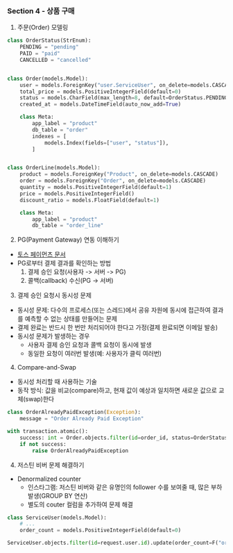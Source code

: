 ### Section 4 - 상품 구매 
1. 주문(Order) 모델링
```python
class OrderStatus(StrEnum):
    PENDING = "pending"
    PAID = "paid"
    CANCELLED = "cancelled"


class Order(models.Model):
    user = models.ForeignKey("user.ServiceUser", on_delete=models.CASCADE, related_name="orders")
    total_price = models.PositiveIntegerField(default=0)
    status = models.CharField(max_length=8, default=OrderStatus.PENDING)  # pending | paid | cancelled
    created_at = models.DateTimeField(auto_now_add=True)

    class Meta:
        app_label = "product"
        db_table = "order"
        indexes = [
            models.Index(fields=["user", "status"]),
        ]


class OrderLine(models.Model):
    product = models.ForeignKey("Product", on_delete=models.CASCADE)
    order = models.ForeignKey("Order", on_delete=models.CASCADE)
    quantity = models.PositiveIntegerField(default=1)
    price = models.PositiveIntegerField()
    discount_ratio = models.FloatField(default=1)

    class Meta:
        app_label = "product"
        db_table = "order_line"
```
2. PG(Payment Gateway) 연동 이해하기
  - [토스 페이먼츠 문서](https://docs.tosspayments.com/guides/basics/payment#%EA%B2%B0%EC%A0%9C-%EA%B8%B0%EC%B4%88)
  - PG로부터 결제 결과를 확인하는 방법
    1. 결제 승인 요청(사용자 -> 서버 -> PG)
    2. 콜백(callback) 수신(PG -> 서버)
3. 결제 승인 요청시 동시성 문제
  - 동시성 문제: 다수의 프로세스(또는 스레드)에서 공유 자원에 동시에 접근하여 결과를 예측할 수 없는 상태를 만들어는 문제 
  - 결제 완료는 반드시 한 번만 처리되어야 한다고 가정(결제 완료되면 이메일 발송)
  - 동시성 문제가 발생하는 경우
    - 사용자 결제 승인 요청과 콜백 요청이 동시에 발생
    - 동일한 요청이 여러번 발생(예: 사용자가 클릭 여러번)
4. Compare-and-Swap
  - 동시성 처리할 때 사용하는 기술 
  - 동작 방식: 값을 비교(compare)하고, 현재 값이 예상과 일치하면 새로운 값으로 교체(swap)한다
```python
class OrderAlreadyPaidException(Exception):
    message = "Order Already Paid Exception"

with transaction.atomic():
    success: int = Order.objects.filter(id=order_id, status=OrderStatus.PENDING).update(status=OrderStatus.PAID)
    if not success:
        raise OrderAlreadyPaidException
```
4. 저스틴 비버 문제 해결하기
- Denormalized counter
  - 인스타그램: 저스틴 비버와 같은 유명인의 follower 수를 보여줄 때, 많은 부하 발생(GROUP BY 연산)
  - 별도의 couter 컬럼을 추가하여 문제 해결 
```python
class ServiceUser(models.Model):
    # ...
    order_count = models.PositiveIntegerField(default=0)

ServiceUser.objects.filter(id=request.user.id).update(order_count=F("order_count") + 1)
``` 
